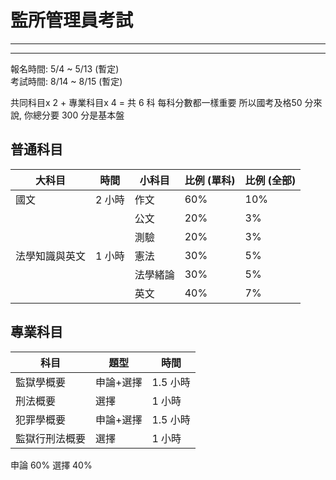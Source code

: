 # 監所管理員考試

---



---

報名時間: 5/4 ~ 5/13 (暫定)  
考試時間: 8/14 ~ 8/15 (暫定)

共同科目x 2 + 專業科目x 4 = 共 6 科 每科分數都一樣重要 所以國考及格50 分來說, 你總分要 300 分是基本盤

## 普通科目


| 大科目         | 時間   | 小科目   | 比例 (單科) | 比例 (全部) |
|----------------|--------|----------|-------------|-------------|
| 國文           | 2 小時 | 作文     | 60%         | 10%         |
|                |        | 公文     | 20%         | 3%          |
|                |        | 測驗     | 20%         | 3%          |
| 法學知識與英文 | 1 小時 | 憲法     | 30%         | 5%          |
|                |        | 法學緒論 | 30%         | 5%          |
|                |        | 英文     | 40%         | 7%          |

## 專業科目

科目           | 題型      | 時間    
---------------|-----------|---------
監獄學概要     | 申論+選擇 | 1.5 小時
刑法概要       | 選擇      | 1 小時  
犯罪學概要     | 申論+選擇 | 1.5 小時
監獄行刑法概要 | 選擇      | 1 小時  

申論 60%
選擇 40%
